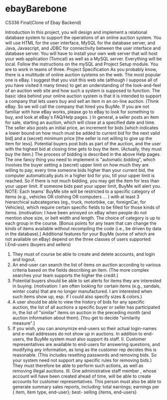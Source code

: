 # ebayBarebone
CS336 Final(Clone of Ebay Backend)

Introduction
In this project, you will design and implement a relational database system to support the
operations of an online auction system. You will use HTML for the user interface, MySQL for
the database server, and Java, Javascript, and JDBC for connectivity between the user interface
and database server.
You will have to install your own web server that will host your web application (Tomcat) as well
as a MySQL server. Everything will be local. Follow the instructions on the mySQL and Project
Setup module.
You are to work in teams of three.
Project Specification
As you probably know, there is a multitude of online auction systems on the web. The most popular
one is eBay. I suggest that you visit this web site (although I suppose all of you have visited it
many times) to get an understanding of the look-and-feel of an auction web site and how such a
system is supposed to function.
The basic idea behind your online auction system is that it is intended to support a company that
lets users buy and sell an item in an on-line auction. (Think eBay. So we will call the company that
hired you BuyMe. If you are not familiar with how eBay works, please go to eBay to look for
something to buy, and look at eBay's FAQ/Help pages. )
In general, a seller posts an item for sale, starting an auction, which will close at a specified date
and time. The seller also posts an initial price, an increment for bids [which indicates a lower
bound on how much must be added to current bid for the next valid bid] and a (secret) minimum
price [the seller is not willing to give up the item for less]. Potential buyers post bids as part of the
auction, and the user with the highest bid at closing time gets to buy the item. (Actually, they must
buy the item.) The process of bidding is described in the above Help pages. The one fancy thing
you need to implement is "automatic bidding", which involves the buyer setting a (secret) upper
limit on how much they are willing to pay; every time someone bids higher than your current bid,
the computer automatically puts in a higher bid for you, till your upper limit is reached. So if there
is not much bidding, you may get the item for less than your upper limit. If someone bids past your
upper limit, BuyMe will alert you.
NOTE: Each teams' BuyMe site will be restricted to a specific category of items (e.g., vehicles OR
clothing OR computers ... ) with at least 3 hierarchical subcategories (eg., truck, motorbike, car,
foreignCar, for Vehicles), which require certain specific fields to be filled for those kinds of
items. (motivation: I have been annoyed on eBay when people do not mention shoe size, or belt
width and length. The choice of category is up to each group in the course. [Bonus points for any
team that can change the kinds of items available without recompiling the code (i.e., be driven by
data in the database).] Additional features for your BuyMe (some of which are not available on
eBay) depend on the three classes of users supported:
I.End-users (buyers and sellers)
1. They must of course be able to create and delete accounts, and login and logout.
2. An end-user can search the list of items on auction according to various criteria based on the
fields describing an item. (The more complex searches your team supports the higher the
credit.)
3. Potential buyers should be able to set alerts for items they are interested in buying. (motivation:
I am often looking for certain items (e.g., sandals, winter coats) that are no longer
manufactured. I am interested when such items show up, esp. if I could also specify sizes
& colors.)
4. A user should be able to view the history of bids for any specific auction, the list of all auctions
a specific buyer or seller has participated in, the list of "similar" items on auction in the
preceding month (and auction information about them). [You get to decide "similarity
measure".]
5. If you wish, you can anonymize end-users so their actual login-names and e-mail addresses do
not show up in auctions.
In addition to end-users, the BuyMe system must also support its staff.
II. Customer representatives are available to end-users for answering questions, and modifying
any information, as long as the customer rep decides this is reasonable. (This includes resetting
passwords and removing bids. So your system need not support any specific rules for removing
bids.) They must therefore be able to perform such actions, as well as removing illegal auctions.
III. One administrative staff member , whose account will have been created ahead of time, will
be able to create accounts for customer representatives. This person must also be able to generate
summary sales reports, including: total earnings; earnings per { item, item type, end-user}; best-
selling {items, end-users}
